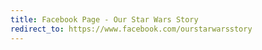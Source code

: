 ```yaml
---
title: Facebook Page - Our Star Wars Story
redirect_to: https://www.facebook.com/ourstarwarsstory
---
```

